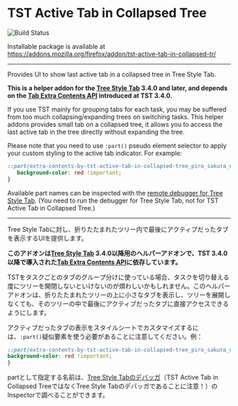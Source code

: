# TST Active Tab in Collapsed Tree

![Build Status](https://github.com/piroor/tst-active-tab-in-collapsed-tree/actions/workflows/main.yml/badge.svg?branch=trunk)

Installable package is available at https://addons.mozilla.org/firefox/addon/tst-active-tab-in-collapsed-tr/

----

Provides UI to show last active tab in a collapsed tree in Tree Style Tab.

<strong>This is a helper addon for the <a href="https://addons.mozilla.org/firefox/addon/tree-style-tab/">Tree Style Tab</a> 3.4.0 and later, and depends on the <a href="https://github.com/piroor/treestyletab/wiki/Tab-Extra-Contents-API">Tab Extra Contents API</a> introduced at TST 3.4.0.</strong>

If you use TST mainly for grouping tabs for each task, you may be suffered from too much collapsing/expanding trees on switching tasks. This helper addons provides small tab on a collapsed tree, it allows you to access the last active tab in the tree directly without expanding the tree.

Please note that you need to use `:part()` pseudo element selector to apply your custom styling to the active tab indicator. For example:

```css
::part(extra-contents-by-tst-active-tab-in-collapsed-tree_piro_sakura_ne_jp tab) {
   background-color: red !important;
}
```

Available part names can be inspected with the [remote debugger for Tree Style Tab](https://github.com/piroor/treestyletab/wiki/How-to-inspect-tree-of-tabs#how-to-inspect-the-sidebar). (You need to run the debugger for Tree Style Tab, not for TST Active Tab in Collapsed Tree.)

----

Tree Style Tabに対し、折りたたまれたツリー内で最後にアクティブだったタブを表示するUIを提供します。

<strong>このアドオンは<a href="https://addons.mozilla.org/firefox/addon/tree-style-tab/">Tree Style Tab</a> 3.4.0以降用のヘルパーアドオンで、TST 3.4.0以降で導入された<a href="https://github.com/piroor/treestyletab/wiki/Tab-Extra-Contents-API">Tab Extra Contents API</a>に依存しています。</strong>

TSTをタスクごとのタブのグループ分けに使っている場合、タスクを切り替える度にツリーを開閉しないといけないのが煩わしいかもしれません。このヘルパーアドオンは、折りたたまれたツリーの上に小さなタブを表示し、ツリーを展開しなくても、そのツリーの中で最後にアクティブだったタブに直接アクセスできるようにします。

アクティブだったタブの表示をスタイルシートでカスタマイズするには、`:part()`疑似要素を使う必要があることに注意してください。例：

```css
::part(extra-contents-by-tst-active-tab-in-collapsed-tree_piro_sakura_ne_jp tab) {
background-color: red !important;
}
```

partとして指定する名前は、[Tree Style Tabのデバッガ](https://github.com/piroor/treestyletab/wiki/How-to-inspect-tree-of-tabs#how-to-inspect-the-sidebar)（TST Active Tab in Collapsed TreeではなくTree Style Tabのデバッガであることに注意！）のInspectorで調べることができます。
